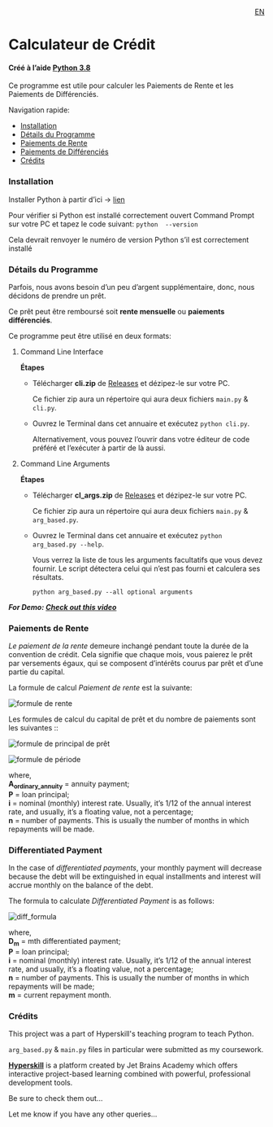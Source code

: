 <p align="RIGHT"> <a href ="https://github.com/DSAghicha/Credit-Calculator/blob/main/README.md">EN</a></p>

# Calculateur de Crédit

#### Créé à l’aide [Python 3.8](https://www.python.org/)

Ce programme est utile pour calculer les Paiements de Rente et les Paiements de Différenciés.

Navigation rapide:
- [Installation](FR_README.md#installation)
- [Détails du Programme](FR_README.md#détails-du-programme)
- [Paiements de Rente](FR_README.md#paiements-de-rente)
- [Paiements de Différenciés](FR_README.md#paiements-de-différenciés)
- [Crédits](FR_README.md#crédits)

### Installation

   Installer Python à partir d’ici -> [lien](https://www.python.org/downloads/)
   
   Pour vérifier si Python est installé correctement ouvert Command Prompt sur votre PC et tapez le code suivant:
   ```python  --version``` 
   
   Cela devrait renvoyer le numéro de version Python s’il est correctement installé

### Détails du Programme

Parfois, nous avons besoin d’un peu d’argent supplémentaire, donc, nous décidons de prendre un prêt.

Ce prêt peut être remboursé soit **rente mensuelle** ou **paiements différenciés**.

Ce programme peut être utilisé en deux formats:

1. Command Line Interface
   
   **Étapes**

   - Télécharger **cli.zip** de [Releases](https://github.com/DSAghicha/Credit-Calculator/releases/latest) et dézipez-le sur votre PC.
    
     Ce fichier zip aura un répertoire qui aura deux fichiers ```main.py``` & ```cli.py```.
   - Ouvrez le Terminal dans cet annuaire et exécutez ```python cli.py```.
   
     Alternativement, vous pouvez l’ouvrir dans votre éditeur de code préféré et l’exécuter à partir de là aussi.
        
2. Command Line Arguments
   
   **Étapes**
   
   - Télécharger **cl_args.zip** de [Releases](https://github.com/DSAghicha/Credit-Calculator/releases/latest) et dézipez-le sur votre PC.
   
     Ce fichier zip aura un répertoire qui aura deux fichiers ```main.py``` & ```arg_based.py```.
   - Ouvrez le Terminal dans cet annuaire et exécutez ```python arg_based.py --help```.
   
      Vous verrez la liste de tous les arguments facultatifs que vous devez fournir. Le script détectera celui qui n’est pas fourni et calculera ses résultats.
      
      ```python arg_based.py --all optional arguments```

__*For Demo: [Check out this video]()*__

### Paiements de Rente

*Le paiement de la rente* demeure inchangé pendant toute la durée de la convention de crédit. Cela signifie que chaque mois, vous paierez le prêt par versements égaux, qui se composent d’intérêts courus par prêt et d’une partie du capital.

La formule de calcul *Paiement de rente* est la suivante:

![formule de rente](https://user-images.githubusercontent.com/53931676/100551371-fff26380-32a5-11eb-88cb-72255d4241b4.png)

Les formules de calcul du capital de prêt et du nombre de paiements sont les suivantes ::

![formule de principal de prêt](https://user-images.githubusercontent.com/53931676/100551391-20222280-32a6-11eb-88bc-0e885ad567e8.png)

![formule de période](https://user-images.githubusercontent.com/53931676/100551405-3af49700-32a6-11eb-8f81-2f48f8eeb2e3.png)

<p>
    where,<br>
    <b>A<sub>ordinary_annuity</sub></b> = annuity payment;<br>
    <b>P</b> = loan principal;<br>
    <b>i</b> = nominal (monthly) interest rate. Usually, it’s 1/12 of the annual interest rate, and usually, it’s a floating value, not a percentage;<br>
    <b>n</b> = number of payments. This is usually the number of months in which repayments will be made.
</p>

### Differentiated Payment

In the case of *differentiated payments*, your monthly payment will decrease because the debt will be extinguished in equal installments and  interest will accrue monthly on the balance of the debt.

The formula to calculate *Differentiated Payment* is as follows:

![diff_formula](https://user-images.githubusercontent.com/53931676/100551415-58296580-32a6-11eb-859c-2d35ad7d704e.png)

<p>
    where,<br>
    <b>D<sub>m</sub></b> = mth differentiated payment;<br>
    <b>P</b> = loan principal;<br>
    <b>i</b> = nominal (monthly) interest rate. Usually, it’s 1/12 of the annual interest rate, and usually, it’s a floating value, not a percentage;<br>
    <b>n</b> = number of payments. This is usually the number of months in which repayments will be made;<br>
    <b>m</b> = current repayment month.
</p>

### Crédits

This project was a part of Hyperskill's teaching program to teach Python.

```arg_based.py``` & ```main.py``` files in  particular were submitted as my coursework.

**[Hyperskill](https://hyperskill.org/)** is a platform created by Jet Brains Academy which offers interactive project-based learning combined with powerful, professional development tools.

Be sure to check them out...

Let me know if you have any other queries...
